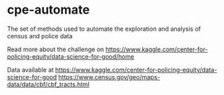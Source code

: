# cpe-automate
The set of methods used to automate the exploration and analysis of census and police data

Read more about the challenge on 
https://www.kaggle.com/center-for-policing-equity/data-science-for-good/home

Data available at
https://www.kaggle.com/center-for-policing-equity/data-science-for-good
https://www.census.gov/geo/maps-data/data/cbf/cbf_tracts.html

